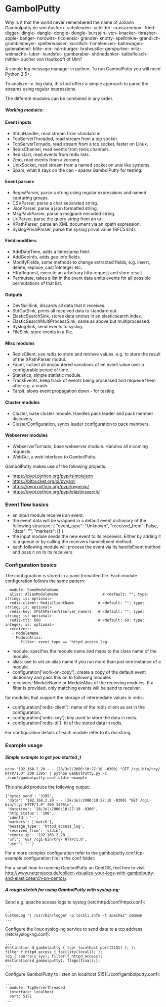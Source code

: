 GambolPutty
==========

Why is it that the world never remembered the name of Johann Gambolputty de von Ausfern- schplenden- schlitter- crasscrenbon- fried- digger- dingle- dangle- dongle- dungle- burstein- von- knacker- thrasher- apple- banger- horowitz- ticolensic- grander- knotty- spelltinkle- grandlich- grumblemeyer- spelterwasser- kurstlich- himbleeisen- bahnwagen- gutenabend- bitte- ein- nürnburger- bratwustle- gerspurten- mitz- weimache- luber- hundsfut- gumberaber- shönedanker- kalbsfleisch- mittler- aucher von Hautkopft of Ulm?

A simple log message manager in python. To run GambolPutty you will need Python 2.5+.

To analyze i.e. log data, this tool offers a simple approach to parse the streams using regular expressions.

The different modules can be combined in any order.

##### Working modules:

#### Event inputs

* StdInHandler, read stream from standard in.
* TcpServerThreaded, read stream from a tcp socket.
* TcpServerTornado, read stream from a tcp socket, faster on Linux.
* RedisChannel, read events from redis channels.
* RedisList, read events from redis lists.
* Zmq, read events from a zeromq.
* UnixSocket, read stream from a named socket on unix like systems.
* Spam, what it says on the can - spams GambolPutty for testing.

#### Event parsers

* RegexParser, parse a string using regular expressions and named capturing groups.
* CSVParser, parse a char separated string.
* JsonParser, parse a json formatted string.
* MsgPackParser, parse a msgpack encoded string.
* UrlParser, parse the query string from an url.
* XPathParser, parse an XML document via an xpath expression.
* SyslogPrivalParser, parse the syslog prival value (RFC5424).

#### Field modifiers

* AddDateTime, adds a timestamp field.
* AddGeoInfo, adds geo info fields.
* ModifyFields, some methods to change extracted fields, e.g. insert, delete, replace, castToInteger etc.
* HttpRequest, execute an arbritrary http request and store result.
* Permutate, takes a list in the event data emits events for all possible permutations of that list.

#### Outputs

* DevNullSink, discards all data that it receives.
* StdOutSink, prints all received data to standard out.
* ElasticSearchSink, stores data entries in an elasticsearch index.
* ElasticSearchMultiProcessSink, same as above but multiprocessed.
* SyslogSink, send events to syslog.
* FileSink, store events in a file.

#### Misc modules

* RedisClient, use redis to store and retrieve values, e.g. to store the result of the XPathParser modul.
* Facet, collect all encountered variations of en event value over a configurable period of time.
* Statistics, simple statistic module.
* TrackEvents, keep track of events being processed and requeue them after e.g. a crash.
* Tarpit, slows event propagation down - for testing.

#### Cluster modules
* Cluster, base cluster module. Handles pack leader and pack member discovery.
* ClusterConfiguration, syncs leader configuration to pack members.

#### Webserver modules
* WebserverTornado, base webserver module. Handles all incoming requests.
* WebGui, a web interface to GambolPutty.

GambolPutty makes use of the following projects:

* https://pypi.python.org/pypi/simplejson
* https://bitbucket.org/xi/pyyaml
* https://pypi.python.org/pypi/pygeoip/
* https://pypi.python.org/pypi/elasticsearch/

### Event flow basics
* an input module receives an event.
* the event data will be wrapped in a default event dictionary of the following structure:
    { "event_type": "Unknown", "received_from": False, "data": "", "markers": [] }
* the input module sends the new event to its receivers. Either by adding it to a queue or by calling the
  receivers handleEvent method.
* each following module will process the event via its handleEvent method and pass it on to its
  receivers.

### Configuration basics

The configuration is stored in a yaml formatted file.
Each module configuration follows the same pattern:

    - module: SomeModuleName
      alias: AliasModuleName                    # <default: ""; type: string; is: optional>
      redis-client: RedisClientName           # <default: ""; type: string; is: optional>
      redis-key: XPathParser%(server_name)s   # <default: ""; type: string; is: optional>
      redis-ttl: 600                          # <default: 60; type: integer; is: optional>
      receivers:
       - ModuleName
       - ModuleAlias:
           filter: event_type == 'httpd_access_log'

* module: specifies the module name and maps to the class name of the module.
* alias: use to set an alias name if you run more than just one instance of a module.
* configuration['work-on-copy']: create a copy of the default event dictionary and pass this on to following modules
* receivers: ModuleName or ModuleAlias of the receiving modules. If a filter is provided, only matching events will be send to receiver.

for modules that support the storage of intermediate values in redis:
* configuration['redis-client']: name of the redis client as set in the configuration.
* configuration['redis-key']: key used to store the data in redis.
* configuration['redis-ttl']: ttl of the stored data in redis.

For configuration details of each module refer to its docstring.

### Example usage

##### Simple example to get you started ;)

	echo '192.168.2.20 - - [28/Jul/2006:10:27:10 -0300] "GET /cgi-bin/try/ HTTP/1.0" 200 3395' | python GambolPutty.py -c ./conf/gambolputty.conf.stdin-example

This should produce the following output:

	{'bytes_send': '3395',
	 'data': '192.168.2.20 - - [28/Jul/2006:10:27:10 -0300] "GET /cgi-bin/try/ HTTP/1.0" 200 3395\n',
	 'datetime': '28/Jul/2006:10:27:10 -0300',
	 'http_status': '200',
	 'identd': '-',
	 'markers': ['match'],
	 'message_type': 'httpd_access_log',
	 'received_from': 'stdin',
	 'remote_ip': '192.168.2.20',
	 'url': 'GET /cgi-bin/try/ HTTP/1.0',
	 'user': '-'}

For a more complex configuration refer to the gambolputty.conf.tcp-example configuration file in the conf folder.

For a small how-to running GambolPutty on CentOS, feel free to visit http://www.netprojects.de/collect-visualize-your-logs-with-gambolputty-and-elasticsearch-on-centos/.

##### A rough sketch for using GambolPutty with syslog-ng:

Send e.g. apache access logs to syslog (/etc/httpd/conf/httpd.conf):

	...
	CustomLog "| /usr/bin/logger -p local1.info -t apache2" common
	...

	
Configure the linux syslog-ng service to send data to a tcp address (/etc/syslog-ng.conf):

	...
	destination d_gambolputty { tcp( localhost port(5151) ); };
	filter f_httpd_access { facility(local1); };
	log { source(s_sys); filter(f_httpd_access); destination(d_gambolputty); flags(final);};
	...	

Configure GambolPutty to listen on localhost 5151(./conf/gambolputty.conf):

	...
	- module: TcpServerThreaded
      interface: localhost
      port: 5151
	...